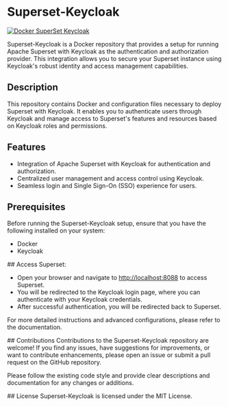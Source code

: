# Superset-Keycloak
[![Docker SuperSet Keycloak](https://github.com/HiWay-Media/Superset-Keycloak/actions/workflows/docker-publish.yml/badge.svg)](https://github.com/HiWay-Media/Superset-Keycloak/actions/workflows/docker-publish.yml)

Superset-Keycloak is a Docker repository that provides a setup for running Apache Superset with Keycloak as the authentication and authorization provider. This integration allows you to secure your Superset instance using Keycloak's robust identity and access management capabilities.

## Description

This repository contains Docker and configuration files necessary to deploy Superset with Keycloak. It enables you to authenticate users through Keycloak and manage access to Superset's features and resources based on Keycloak roles and permissions.

## Features

- Integration of Apache Superset with Keycloak for authentication and authorization.
- Centralized user management and access control using Keycloak.
- Seamless login and Single Sign-On (SSO) experience for users.


## Prerequisites

Before running the Superset-Keycloak setup, ensure that you have the following installed on your system:

- Docker
- Keycloak

## Access Superset:

- Open your browser and navigate to [http://localhost:8088](http://localhost:8088) to access Superset.
- You will be redirected to the Keycloak login page, where you can authenticate with your Keycloak credentials.
- After successful authentication, you will be redirected back to Superset.

For more detailed instructions and advanced configurations, please refer to the documentation.

## Contributions
Contributions to the Superset-Keycloak repository are welcome! If you find any issues, have suggestions for improvements, or want to contribute enhancements, please open an issue or submit a pull request on the GitHub repository.

Please follow the existing code style and provide clear descriptions and documentation for any changes or additions.

## License
Superset-Keycloak is licensed under the MIT License.